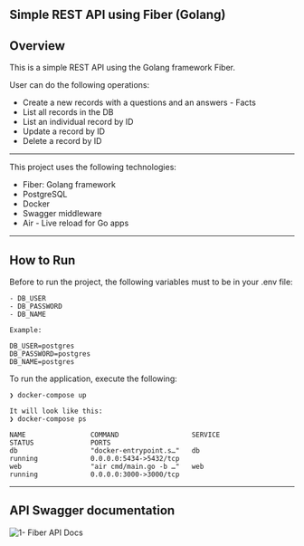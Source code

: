 ## Simple REST API using Fiber (Golang)

## Overview
This is a simple REST API using the Golang framework Fiber. 

User can do the following operations:

  - Create a new records with a questions and an answers - Facts
  - List all records in the DB
  - List an individual record by ID
  - Update a record by ID
  - Delete a record by ID
---
This project uses the following technologies:

   - Fiber: Golang framework
   - PostgreSQL
   - Docker
   - Swagger middleware
   - Air - Live reload for Go apps
---
## How to Run
Before to run the project, the following variables must to be in your .env file:
```
- DB_USER
- DB_PASSWORD
- DB_NAME

Example: 

DB_USER=postgres
DB_PASSWORD=postgres
DB_NAME=postgres
```

To run the application, execute the following:
```
❯ docker-compose up

It will look like this:
❯ docker-compose ps

NAME                COMMAND                  SERVICE             STATUS              PORTS
db                  "docker-entrypoint.s…"   db                  running             0.0.0.0:5434->5432/tcp
web                 "air cmd/main.go -b …"   web                 running             0.0.0.0:3000->3000/tcp
```

---
## API Swagger documentation

![1- Fiber API Docs](https://github.com/sdejesusp/fiber-trivia/assets/36713176/bfec2744-4a26-4a94-b50c-bc5d0549f49e)

